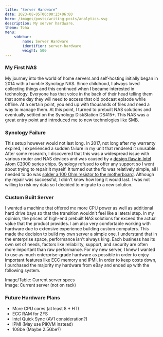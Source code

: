```yaml
---
title: "Server Hardware"
date: 2023-08-05T06:00:23+06:00
hero: /images/posts/writing-posts/analytics.svg
description: My server hardware.
theme: Toha
menu:
    sidebar:
        name: Server Hardware
        identifier: server-hardware
        weight: 500
---
```


### My First NAS

My journey into the world of home servers and self-hosting initially began in 2014 with a humble Synology NAS. Since childhood, I always loved collecting things and this continued when I became interested in technology. Everyone has that voice in the back of their head telling them that some day they will need to access that old podcast episode while offline. At a certain point, you end up with thousands of files and need a way to manage them. At this point, I turned to prebuilt NAS solutions and eventually settled on the Synology DiskStation DS415+. This NAS was a great entry point and introduced me to new technologies like SMB.

### Synology Failure

This setup however would not last long. In 2017, not long after my warranty expired, I experienced a sudden failure in my unit that rendered it unusable. After some research, I discovered that this was a widespread issue with various router and NAS devices and was caused by a [design flaw in Intel Atom C2000 series chips](https://www.anandtech.com/show/11110/semi-critical-intel-atom-c2000-flaw-discovered). Synology refused to offer any support so I went about trying to repair it myself. It turned out the fix was relatively simple, all I needed to do was [solder a 100 Ohm resistor to the motherboard](https://www.sciuro.org/posts/2020/03/repairing-a-synology-nas/). Although my repair was successful, I didn't know how long it would last. I was not willing to risk my data so I decided to migrate to a new solution.

### Custom Built Server

I wanted a machine that offered me more CPU power as well as additional hard drive bays so that the transition wouldn't feel like a lateral step. In my opinion, the prices of high-end prebuilt NAS solutions far exceed the actual value that the product provides. I am also very comfortable working with hardware due to extensive experience building custom computers. This made the decision to build my own server a simple one. I understand that in the enterprise space, performance isn't always king. Each business has its own set of needs, factors like reliability, support, and security are often more important than raw performance. For my new server, I knew I wanted to use as much enterprise-grade hardware as possible in order to enjoy important features like ECC memory and IPMI. In order to keep costs down, I purchased the majority my hardware from eBay and ended up with the following system.

Image/Table: Current server specs
<br>
Image: Current server (not on rack)

### Future Hardware Plans

-   More CPU cores (at least 8 + HT)
-   ECC RAM for ZFS
-   Intel Quick Sync (AV1 consideration?)
-   IPMI (May use PiKVM instead)
-   10Gbe (Maybe 2.5Gbe?)

